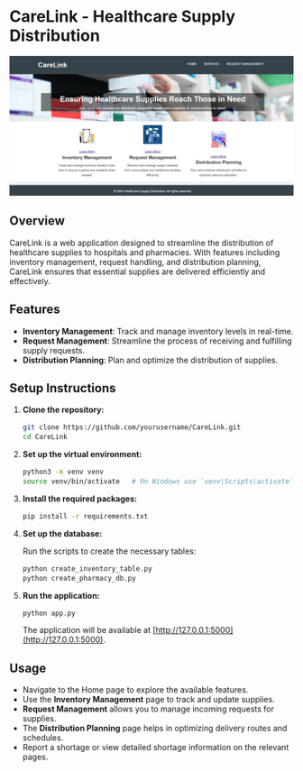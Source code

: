 # CareLink - Healthcare Supply Distribution
![Carelink-homepage](static/images/homepage.png)


## Overview

CareLink is a web application designed to streamline the distribution of healthcare supplies to hospitals and pharmacies. With features including inventory management, request handling, and distribution planning, CareLink ensures that essential supplies are delivered efficiently and effectively.

## Features

- **Inventory Management**: Track and manage inventory levels in real-time.
- **Request Management**: Streamline the process of receiving and fulfilling supply requests.
- **Distribution Planning**: Plan and optimize the distribution of supplies.


## Setup Instructions

1. **Clone the repository:**

    ```bash
    git clone https://github.com/yourusername/CareLink.git
    cd CareLink
    ```

2. **Set up the virtual environment:**

    ```bash
    python3 -m venv venv
    source venv/bin/activate   # On Windows use `venv\Scripts\activate`
    ```

3. **Install the required packages:**

    ```bash
    pip install -r requirements.txt
    ```

4. **Set up the database:**

    Run the scripts to create the necessary tables:

    ```bash
    python create_inventory_table.py
    python create_pharmacy_db.py
    ```

5. **Run the application:**

    ```bash
    python app.py
    ```

    The application will be available at [http://127.0.0.1:5000](http://127.0.0.1:5000).

## Usage

- Navigate to the Home page to explore the available features.
- Use the **Inventory Management** page to track and update supplies.
- **Request Management** allows you to manage incoming requests for supplies.
- The **Distribution Planning** page helps in optimizing delivery routes and schedules.
- Report a shortage or view detailed shortage information on the relevant pages.
